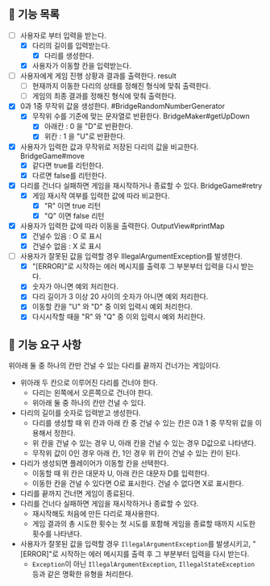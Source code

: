 ## 🚀 기능 목록

- [ ] 사용자로 부터 입력을 받는다.
  - [x] 다리의 길이를 입력받는다.
    - [x] 다리를 생성한다.
  - [x] 사용자가 이동할 칸을 입력받는다.
- [ ] 사용자에게 게임 진행 상황과 결과를 출력한다. result
  - [ ] 현재까지 이동한 다리의 상태를 정해진 형식에 맞춰 출력한다.
  - [ ] 게임의 최종 결과를 정해진 형식에 맞춰 출력한다.
- [x] 0과 1중 무작위 값을 생성한다. #BridgeRandomNumberGenerator
  - [x] 무작위 수를 기준에 맞는 문자열로 반환한다. BridgeMaker#getUpDown
    - [x] 아래칸 : 0 을 "D"로 반환한다.
    - [x] 위칸 : 1  을 "U"로 반환한다.
- [x] 사용자가 입력한 값과 무작위로 저장된 다리의 값을 비교한다. BridgeGame#move
  - [x] 같다면 true를 리턴한다.
  - [x] 다르면 false를 리턴한다.
- [x] 다리를 건너다 실패하면 게임을 재시작하거나 종료할 수 있다. BridgeGame#retry
  - [x] 게임 재시작 여부를 입력한 값에 따라 비교한다. 
    - [x] "R" 이면 true 리턴
    - [x] "Q" 이면 false 리턴
- [x] 사용자가 입력한 값에 따라 이동을 출력한다. OutputView#printMap
  - [x] 건널수 있음 : O 로 표시
  - [x] 건널수 없음 : X 로 표시
- [ ] 사용자가 잘못된 값을 입력할 경우 IllegalArgumentException를 발생한다.
  - [x]  "[ERROR]"로 시작하는 에러 메시지를 출력후 그 부분부터 입력을 다시 받는다.
  - [x] 숫자가 아니면 예외 처리한다.
  - [x] 다리 길이가 3 이상 20 사이의 숫자가 아니면 예외 처리한다.
  - [x] 이동할 칸을 "U" 와 "D" 중 이외 입력시 예외 처리한다.
  - [x] 다시시작할 때을 "R" 와 "Q" 중 이외 입력시 예외 처리한다.

## 🚀 기능 요구 사항
위아래 둘 중 하나의 칸만 건널 수 있는 다리를 끝까지 건너가는 게임이다.
- 위아래 두 칸으로 이루어진 다리를 건너야 한다.
    - 다리는 왼쪽에서 오른쪽으로 건너야 한다.
    - 위아래 둘 중 하나의 칸만 건널 수 있다.
- 다리의 길이를 숫자로 입력받고 생성한다.
    - 다리를 생성할 때 위 칸과 아래 칸 중 건널 수 있는 칸은 0과 1 중 무작위 값을 이용해서 정한다.
    - 위 칸을 건널 수 있는 경우 U, 아래 칸을 건널 수 있는 경우 D값으로 나타낸다.
    - 무작위 값이 0인 경우 아래 칸, 1인 경우 위 칸이 건널 수 있는 칸이 된다.
- 다리가 생성되면 플레이어가 이동할 칸을 선택한다.
    - 이동할 때 위 칸은 대문자 U, 아래 칸은 대문자 D를 입력한다.
    - 이동한 칸을 건널 수 있다면 O로 표시한다. 건널 수 없다면 X로 표시한다.
- 다리를 끝까지 건너면 게임이 종료된다.
- 다리를 건너다 실패하면 게임을 재시작하거나 종료할 수 있다.
    - 재시작해도 처음에 만든 다리로 재사용한다.
    - 게임 결과의 총 시도한 횟수는 첫 시도를 포함해 게임을 종료할 때까지 시도한 횟수를 나타낸다.
- 사용자가 잘못된 값을 입력할 경우 `IllegalArgumentException`를 발생시키고, "[ERROR]"로 시작하는 에러 메시지를 출력 후 그 부분부터 입력을 다시 받는다.
    - `Exception`이 아닌 `IllegalArgumentException`, `IllegalStateException` 등과 같은 명확한 유형을 처리한다.
